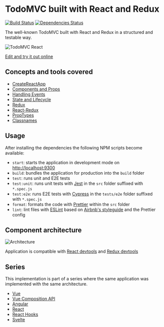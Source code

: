 # TodoMVC built with React and Redux

[![Build Status](https://travis-ci.com/blacksonic/todomvc-react.svg?branch=master)](https://travis-ci.com/blacksonic/todomvc-react)
[![Dependencies Status](https://david-dm.org/blacksonic/todomvc-react/status.svg)](https://david-dm.org/blacksonic/todomvc-react)

The well-known TodoMVC built with React and Redux in a structured and testable way.

![TodoMVC React](./images/screenshot.png 'TodoMVC React')

[Edit and try it out online](https://codesandbox.io/s/github/blacksonic/todomvc-react)

## Concepts and tools covered

- [CreateReactApp](https://github.com/facebook/create-react-app)
- [Components and Props](https://reactjs.org/docs/components-and-props.html)
- [Handling Events](https://reactjs.org/docs/handling-events.html)
- [State and Lifecycle](https://reactjs.org/docs/state-and-lifecycle.html)
- [Redux](https://redux.js.org/introduction/getting-started)
- [React-Redux](https://redux.js.org/basics/usage-with-react)
- [PropTypes](https://github.com/facebook/prop-types)
- [Classnames](https://github.com/JedWatson/classnames)

## Usage

After installing the dependencies the following NPM scripts become available:

- `start`: starts the application in development mode on [http://localhost:9300](http://localhost:9300)
- `build`: bundles the application for production into the `build` folder
- `test`: runs unit and E2E tests
- `test:unit`: runs unit tests with [Jest](https://jestjs.io/) in the `src` folder suffixed with `*.spec.js`
- `test:e2e`: runs E2E tests with [Cypress](https://www.cypress.io/) in the `tests/e2e` folder suffixed with `*.spec.js`
- `format`: formats the code with [Prettier](https://prettier.io/) within the `src` folder
- `lint`: lint files with [ESLint](https://eslint.org/) based on [Airbnb's styleguide](https://github.com/airbnb/javascript) and the Prettier config

## Component architecture

![Architecture](./images/architecture.png)

Application is compatible with [React devtools](https://chrome.google.com/webstore/detail/react-developer-tools/fmkadmapgofadopljbjfkapdkoienihi?hl=en)
and [Redux devtools](https://chrome.google.com/webstore/detail/redux-devtools/lmhkpmbekcpmknklioeibfkpmmfibljd?hl=en)

## Series

This implementation is part of a series where the same application was implemented with the same architecture.

- [Vue](https://github.com/blacksonic/todomvc-vue)
- [Vue Composition API](https://github.com/blacksonic/todomvc-vue-composition-api)
- [Angular](https://github.com/blacksonic/todomvc-angular)
- [React](https://github.com/blacksonic/todomvc-react)
- [React Hooks](https://github.com/blacksonic/todomvc-react-hooks)
- [Svelte](https://github.com/blacksonic/todomvc-svelte)
